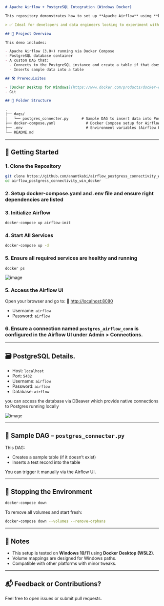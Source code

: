 ````markdown
# Apache Airflow + PostgreSQL Integration (Windows Docker)

This repository demonstrates how to set up **Apache Airflow** using **Docker on Windows**, and run a DAG that connects to a **PostgreSQL** database to insert data.

> ✅ Ideal for developers and data engineers looking to experiment with Airflow and Postgres in a local development Docker environment.

## 🚀 Project Overview

This demo includes:

- Apache Airflow (3.0+) running via Docker Compose
- PostgreSQL database container
- A custom DAG that:
  - Connects to the PostgreSQL instance and create a table if that doesnt exists
  - Inserts sample data into a table

## 🛠️ Prerequisites

- [Docker Desktop for Windows](https://www.docker.com/products/docker-desktop)
- Git

## 🧱 Folder Structure

.
├── dags/
│   └── postgres_connecter.py      # Sample DAG to insert data into PostgreSQL
├── docker-compose.yaml              # Docker Compose setup for Airflow + Postgres
├── .env                             # Environment variables (Airflow UID/GID)
└── README.md
````

---

## 🧪 Getting Started

### 1. Clone the Repository

```bash
git clone https://github.com/anantkabi/airflow_postgress_connectivity_win_docker.git
cd airflow_postgress_connectivity_win_docker
```
### 2. Setup docker-compose.yaml and .env file and ensure right dependencies are listed

### 3. Initialize Airflow 

```bash
docker-compose up airflow-init
```

### 4. Start All Services

```bash
docker-compose up -d
```

### 5. Ensure all required services are healthy and running

```bash
docker ps
```
![image](https://github.com/user-attachments/assets/de3aa83a-ef03-4a6a-a17c-919fce38675b)


### 5. Access the Airflow UI

Open your browser and go to:
🔗 [http://localhost:8080](http://localhost:8080)

* Username: `airflow`
* Password: `airflow`

### 6. Ensure a connection named `postgres_airflow_conn` is configured in the Airflow UI under **Admin > Connections**.

---

## 🗃️ PostgreSQL Details. 

* Host: `localhost`
* Port: `5432`
* Username: `airflow`
* Password: `airflow`
* Database: `airflow`

you can access the database via DBeaver which provide native connections to Postgres running locally

![image](https://github.com/user-attachments/assets/67c0e403-7f14-46a7-b468-5f4c4144e984)

---

## 📅 Sample DAG – `postgres_connecter.py`

This DAG:

* Creates a sample table (if it doesn’t exist)
* Inserts a test record into the table

You can trigger it manually via the Airflow UI.

---

## 🧹 Stopping the Environment

```bash
docker-compose down
```

To remove all volumes and start fresh:

```bash
docker-compose down --volumes --remove-orphans
```

---

## 📌 Notes

* This setup is tested on **Windows 10/11** using **Docker Desktop (WSL2)**.
* Volume mappings are designed for Windows paths.
* Compatible with other platforms with minor tweaks.

---

## 📬 Feedback or Contributions?

Feel free to open issues or submit pull requests.

```


